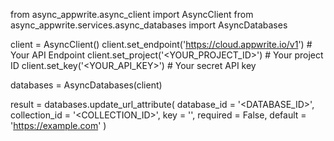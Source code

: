 from async_appwrite.async_client import AsyncClient
from async_appwrite.services.async_databases import AsyncDatabases


client = AsyncClient()
client.set_endpoint('https://cloud.appwrite.io/v1') # Your API Endpoint
client.set_project('<YOUR_PROJECT_ID>') # Your project ID
client.set_key('<YOUR_API_KEY>') # Your secret API key

databases = AsyncDatabases(client)

result = databases.update_url_attribute(
    database_id = '<DATABASE_ID>',
    collection_id = '<COLLECTION_ID>',
    key = '',
    required = False,
    default = 'https://example.com'
)
